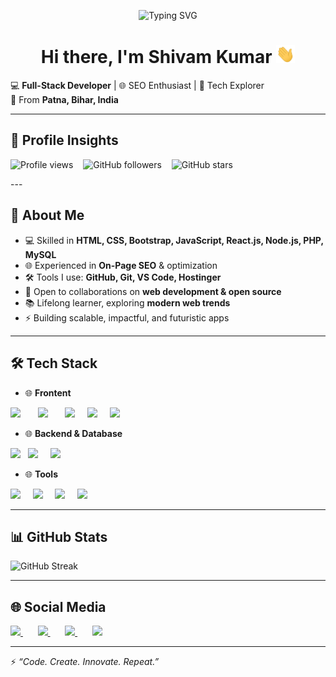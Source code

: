 <!-- Futuristic Animated GitHub Profile README for Shivam Kumar -->

<p align="center">
  <img src="https://readme-typing-svg.herokuapp.com?font=Fira+Code&weight=500&size=24&duration=4000&pause=1000&color=00F7FF&center=true&vCenter=true&width=600&lines=Hi%2C+I'm+Shivam+Kumar+👋;Full-Stack+Developer+💻;SEO+Enthusiast+🌐;Open+Source+Contributor+🚀;Always+Learning+%26+Building+✨" alt="Typing SVG" />
</p>

<h1 align="center">Hi there, I'm Shivam Kumar <img src="https://raw.githubusercontent.com/ABSphreak/ABSphreak/master/gifs/Hi.gif" width="30px"></h1>

💻 **Full-Stack Developer** | 🌐 SEO Enthusiast | 🚀 Tech Explorer  
📍 From **Patna, Bihar, India**  

---

## 👀 Profile Insights  

<p align="left">
  <!-- Profile View Counter -->
  <img src="https://komarev.com/ghpvc/?username=Shivam-developer-2025&label=👁️‍🗨️+Profile+Views&color=blueviolet&style=for-the-badge" alt="Profile views" />
  &nbsp;&nbsp;

  <!-- GitHub Followers -->
  <img src="https://img.shields.io/github/followers/Shivam-developer-2025?label=👥+Followers&style=for-the-badge&color=00bfff" alt="GitHub followers" />
  &nbsp;&nbsp;

  <!-- GitHub Stars -->
  <img src="https://img.shields.io/github/stars/Shivam-developer-2025?label=⭐+Stars&style=for-the-badge&color=ffcc00" alt="GitHub stars" />
</p>
---

## 🌟 About Me  
- 💻 Skilled in **HTML, CSS, Bootstrap, JavaScript, React.js, Node.js, PHP, MySQL**  
- 🌐 Experienced in **On-Page SEO** & optimization  
- 🛠️ Tools I use: **GitHub, Git, VS Code, Hostinger**  
- 🤝 Open to collaborations on **web development & open source**  
- 📚 Lifelong learner, exploring **modern web trends**  
- ⚡ Building scalable, impactful, and futuristic apps  

---

## 🛠️ Tech Stack  

- 🌐 **Frontent**
<p align="start">
  <img src="https://img.shields.io/badge/HTML5-E34F26?style=for-the-badge&logo=html5&logoColor=white" /> &nbsp; &nbsp; &nbsp;
  <img src="https://img.shields.io/badge/CSS3-1572B6?style=for-the-badge&logo=css3&logoColor=white" /> &nbsp; &nbsp; &nbsp;
  <img src="https://img.shields.io/badge/Bootstrap-7952B3?style=for-the-badge&logo=bootstrap&logoColor=white" /> &nbsp; &nbsp;
  <img src="https://img.shields.io/badge/JavaScript-F7DF1E?style=for-the-badge&logo=javascript&logoColor=black" /> &nbsp; &nbsp;
  <img src="https://img.shields.io/badge/React-20232A?style=for-the-badge&logo=react&logoColor=61DAFB" /> &nbsp; &nbsp;
</p>

- 🌐 **Backend & Database**
<p align="start">
  <img src="https://img.shields.io/badge/Node.js-339933?style=for-the-badge&logo=nodedotjs&logoColor=white" /> &nbsp; 
  <img src="https://img.shields.io/badge/PHP-777BB4?style=for-the-badge&logo=php&logoColor=white" /> &nbsp; &nbsp;
  <img src="https://img.shields.io/badge/MySQL-005C84?style=for-the-badge&logo=mysql&logoColor=white" /> &nbsp; &nbsp;
</p>

- 🌐 **Tools**
<p align="start">
  <img src="https://img.shields.io/badge/Git-F05032?style=for-the-badge&logo=git&logoColor=white" /> &nbsp; &nbsp;
  <img src="https://img.shields.io/badge/GitHub-181717?style=for-the-badge&logo=github&logoColor=white" /> &nbsp; &nbsp;
  <img src="https://img.shields.io/badge/VS_Code-0078D4?style=for-the-badge&logo=visual-studio-code&logoColor=white" /> &nbsp; &nbsp;
  <img src="https://img.shields.io/badge/Hostinger-673DE6?style=for-the-badge&logo=hostinger&logoColor=white" />&nbsp; &nbsp;
</p>

---

## 📊 GitHub Stats  
<p align="start">
  <img src="https://streak-stats.demolab.com?user=Shivam-developer-2025&theme=tokyonight&hide_border=true" alt="GitHub Streak" />
</p>

---
## 🌐 **Social Media**  
<p align="start">
  <a href="https://www.linkedin.com/in/shivam-kumar-28cse23/">
    <img src="https://img.shields.io/badge/LinkedIn-0077B5?style=for-the-badge&logo=linkedin&logoColor=white" />
  </a> &nbsp; &nbsp; &nbsp;
  <a href="https://www.instagram.com/the_ighunter/">
    <img src="https://img.shields.io/badge/Instagram-E4405F?style=for-the-badge&logo=instagram&logoColor=white" />
  </a> &nbsp; &nbsp; &nbsp;
  <a href="https://www.facebook.com/shivam.kumarshah.737">
    <img src="https://img.shields.io/badge/Facebook-1877F2?style=for-the-badge&logo=facebook&logoColor=white" />
  </a> &nbsp; &nbsp; &nbsp;
  <a href="https://github.com/Shivam-developer-2025/Portfolio-Shivam-Kumar">
    <img src="https://img.shields.io/badge/Portfolio-000000?style=for-the-badge&logo=firefox&logoColor=white" />
  </a>
</p>

---

⚡ *“Code. Create. Innovate. Repeat.”*  
